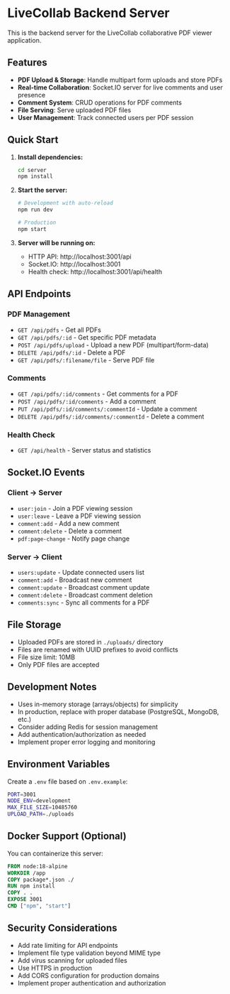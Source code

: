# LiveCollab Backend Server

This is the backend server for the LiveCollab collaborative PDF viewer application.

## Features

- **PDF Upload & Storage**: Handle multipart form uploads and store PDFs
- **Real-time Collaboration**: Socket.IO server for live comments and user presence
- **Comment System**: CRUD operations for PDF comments
- **File Serving**: Serve uploaded PDF files
- **User Management**: Track connected users per PDF session

## Quick Start

1. **Install dependencies:**

   ```bash
   cd server
   npm install
   ```

2. **Start the server:**

   ```bash
   # Development with auto-reload
   npm run dev

   # Production
   npm start
   ```

3. **Server will be running on:**
   - HTTP API: http://localhost:3001/api
   - Socket.IO: http://localhost:3001
   - Health check: http://localhost:3001/api/health

## API Endpoints

### PDF Management

- `GET /api/pdfs` - Get all PDFs
- `GET /api/pdfs/:id` - Get specific PDF metadata
- `POST /api/pdfs/upload` - Upload a new PDF (multipart/form-data)
- `DELETE /api/pdfs/:id` - Delete a PDF
- `GET /api/pdfs/:filename/file` - Serve PDF file

### Comments

- `GET /api/pdfs/:id/comments` - Get comments for a PDF
- `POST /api/pdfs/:id/comments` - Add a comment
- `PUT /api/pdfs/:id/comments/:commentId` - Update a comment
- `DELETE /api/pdfs/:id/comments/:commentId` - Delete a comment

### Health Check

- `GET /api/health` - Server status and statistics

## Socket.IO Events

### Client → Server

- `user:join` - Join a PDF viewing session
- `user:leave` - Leave a PDF viewing session
- `comment:add` - Add a new comment
- `comment:delete` - Delete a comment
- `pdf:page-change` - Notify page change

### Server → Client

- `users:update` - Update connected users list
- `comment:add` - Broadcast new comment
- `comment:update` - Broadcast comment update
- `comment:delete` - Broadcast comment deletion
- `comments:sync` - Sync all comments for a PDF

## File Storage

- Uploaded PDFs are stored in `./uploads/` directory
- Files are renamed with UUID prefixes to avoid conflicts
- File size limit: 10MB
- Only PDF files are accepted

## Development Notes

- Uses in-memory storage (arrays/objects) for simplicity
- In production, replace with proper database (PostgreSQL, MongoDB, etc.)
- Consider adding Redis for session management
- Add authentication/authorization as needed
- Implement proper error logging and monitoring

## Environment Variables

Create a `.env` file based on `.env.example`:

```bash
PORT=3001
NODE_ENV=development
MAX_FILE_SIZE=10485760
UPLOAD_PATH=./uploads
```

## Docker Support (Optional)

You can containerize this server:

```dockerfile
FROM node:18-alpine
WORKDIR /app
COPY package*.json ./
RUN npm install
COPY . .
EXPOSE 3001
CMD ["npm", "start"]
```

## Security Considerations

- Add rate limiting for API endpoints
- Implement file type validation beyond MIME type
- Add virus scanning for uploaded files
- Use HTTPS in production
- Add CORS configuration for production domains
- Implement proper authentication and authorization
